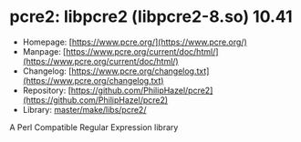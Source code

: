 # pcre2: libpcre2 (libpcre2-8.so) 10.41
 - Homepage: [https://www.pcre.org/](https://www.pcre.org/)
 - Manpage: [https://www.pcre.org/current/doc/html/](https://www.pcre.org/current/doc/html/)
 - Changelog: [https://www.pcre.org/changelog.txt](https://www.pcre.org/changelog.txt)
 - Repository: [https://github.com/PhilipHazel/pcre2](https://github.com/PhilipHazel/pcre2)
 - Library: [master/make/libs/pcre2/](https://github.com/Freetz-NG/freetz-ng/tree/master/make/libs/pcre2/)

A Perl Compatible Regular Expression library
